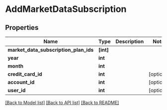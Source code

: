 # AddMarketDataSubscription

## Properties
Name | Type | Description | Notes
------------ | ------------- | ------------- | -------------
**market_data_subscription_plan_ids** | **[int]** |  | 
**year** | **int** |  | 
**month** | **int** |  | 
**credit_card_id** | **int** |  | [optional] 
**account_id** | **int** |  | [optional] 
**user_id** | **int** |  | [optional] 

[[Back to Model list]](../README.md#documentation-for-models) [[Back to API list]](../README.md#documentation-for-api-endpoints) [[Back to README]](../README.md)


